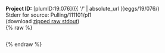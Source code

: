 **Project ID:** [plumID:19.076]({{ '/' | absolute_url }}eggs/19/076/)  
Stderr for source:  Pulling/111101/pl1   
(download [zipped raw stdout](pl1.plumed.stdout.txt.zip))  
{% raw %}
<pre>
</pre>
{% endraw %}
